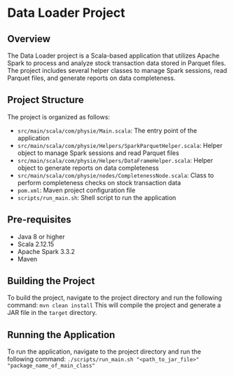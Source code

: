 # Data Loader Project

## Overview
The Data Loader project is a Scala-based application that utilizes Apache Spark to 
process and analyze stock transaction data stored in Parquet files. The project includes 
several helper classes to manage Spark sessions, read Parquet files, and generate reports 
on data completeness.

## Project Structure
The project is organized as follows:
- `src/main/scala/com/physie/Main.scala`: The entry point of the application
- `src/main/scala/com/physie/Helpers/SparkParquetHelper.scala`: Helper object to manage 
Spark sessions and read Parquet files
- `src/main/scala/com/physie/Helpers/DataFrameHelper.scala`: Helper object to generate 
reports on data completeness
- `src/main/scala/com/physie/nodes/CompletenessNode.scala`: Class to perform completeness checks 
on stock transaction data
- `pom.xml`: Maven project configuration file
- `scripts/run_main.sh`: Shell script to run the application


## Pre-requisites
- Java 8 or higher
- Scala 2.12.15
- Apache Spark 3.3.2
- Maven

## Building the Project
To build the project, navigate to the project directory and run the following command:
```mvn clean install```
This will compile the project and generate a JAR file in the `target` directory.

## Running the Application
To run the application, navigate to the project directory and run the following command:
```./scripts/run_main.sh "<path_to_jar_file>" "package_name_of_main_class"```

